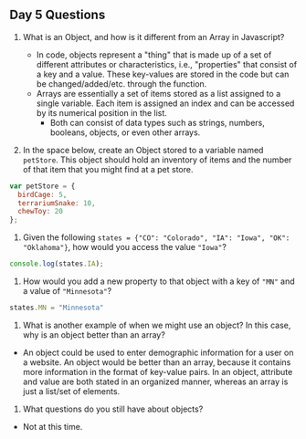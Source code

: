 ## Day 5 Questions

1. What is an Object, and how is it different from an Array in Javascript?

    * In code, objects represent a "thing" that is made up of a set of different attributes or characteristics, i.e., "properties" that consist of a key and a value. These key-values are stored in the code but can be changed/added/etc. through the function.  
    * Arrays are essentially a set of items stored as a list assigned to a single variable. Each item is assigned an index and can be accessed by its numerical position in the list.
      * Both can consist of data types such as strings, numbers, booleans, objects, or even other arrays.


1. In the space below, create an Object stored to a variable named `petStore`.  This object should hold an inventory of items and the number of that item that you might find at a pet store.

  ```javascript
  var petStore = {
    birdCage: 5,
    terrariumSnake: 10,
    chewToy: 20
  };
  ```

1. Given the following `states = {"CO": "Colorado", "IA": "Iowa", "OK": "Oklahoma"}`, how would you access the value `"Iowa"`?

  ```javascript
  console.log(states.IA);
  ```

1. How would you add a new property to that object with a key of `"MN"` and a value of `"Minnesota"`?

  ```javascript
  states.MN = "Minnesota"
  ```

1. What is another example of when we might use an object?  In this case, why is an object better than an array?

  * An object could be used to enter demographic information for a user on a website. An object would be better than an array, because it contains more information in the format of key-value pairs. In an object, attribute and value are both stated in an organized manner, whereas an array is just a list/set of elements.

1. What questions do you still have about objects?

  * Not at this time.
